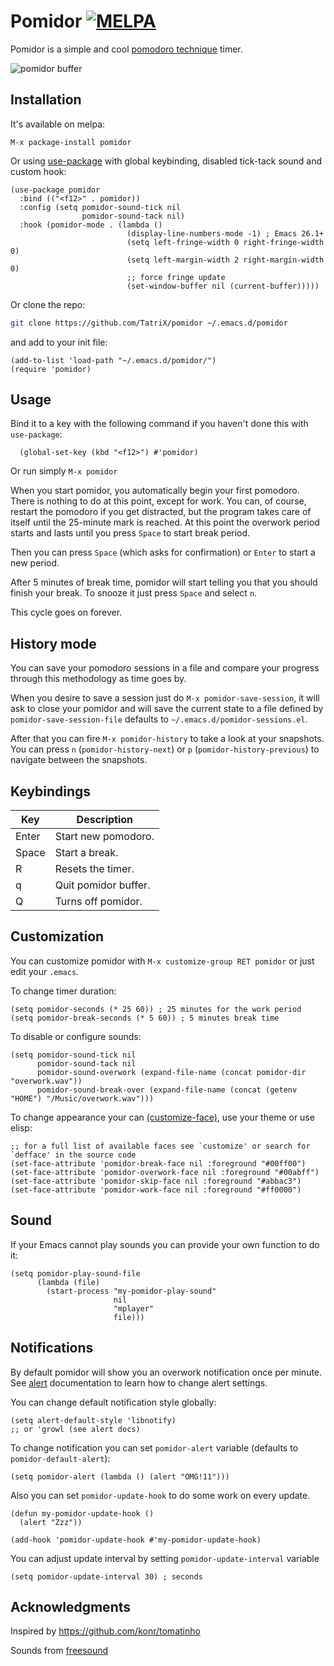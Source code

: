 # Pomidor [![MELPA](https://melpa.org/packages/pomidor-badge.svg)](https://melpa.org/#/pomidor)

Pomidor is a simple and cool [pomodoro technique](http://www.pomodorotechnique.com/) timer.

![*pomidor* buffer](https://i.imgur.com/33A938J.png)

## Installation

It's available on melpa:
```
M-x package-install pomidor
```

Or using [use-package](https://github.com/jwiegley/use-package) with global keybinding, disabled tick-tack sound and custom hook:
```elisp
(use-package pomidor
  :bind (("<f12>" . pomidor))
  :config (setq pomidor-sound-tick nil
                pomidor-sound-tack nil)
  :hook (pomidor-mode . (lambda ()
                          (display-line-numbers-mode -1) ; Emacs 26.1+
                          (setq left-fringe-width 0 right-fringe-width 0)
                          (setq left-margin-width 2 right-margin-width 0)
                          ;; force fringe update
                          (set-window-buffer nil (current-buffer)))))
```

Or clone the repo:
```sh
git clone https://github.com/TatriX/pomidor ~/.emacs.d/pomidor
```
and add to your init file:
```elisp
(add-to-list 'load-path "~/.emacs.d/pomidor/")
(require 'pomidor)

```

## Usage

Bind it to a key with the following command if you haven't done this with `use-package`:

```elisp
  (global-set-key (kbd "<f12>") #'pomidor)
```
Or run simply `M-x pomidor`

When you start pomidor, you automatically begin your first
pomodoro. There is nothing to do at this point, except for work. You
can, of course, restart the pomodoro if you get distracted, but the
program takes care of itself until the 25-minute mark is reached. At
this point the overwork period starts and lasts until you press
`Space` to start break period.

Then you can press `Space` (which asks for confirmation) or `Enter` to start a new period.

After 5 minutes of break time, pomidor will start telling you that you
should finish your break. To snooze it just press `Space` and select
`n`.

This cycle goes on forever.

## History mode

You can save your pomodoro sessions in a file and compare your
progress through this methodology as time goes by.

When you desire to save a session just do `M-x pomidor-save-session`,
it will ask to close your pomidor and will save the current state to a
file defined by `pomidor-save-session-file` defaults to
`~/.emacs.d/pomidor-sessions.el`.

After that you can fire `M-x pomidor-history` to take a look at your
snapshots. You can press `n` (`pomidor-history-next`) or `p`
(`pomidor-history-previous`) to navigate between the snapshots.

## Keybindings

| Key   | Description          |
|-------|----------------------|
| Enter | Start new pomodoro.  |
| Space | Start a break.       |
| R     | Resets the timer.    |
| q     | Quit pomidor buffer. |
| Q     | Turns off pomidor.   |

## Customization

You can customize pomidor with `M-x customize-group RET pomidor` or just edit your `.emacs`.

To change timer duration:
```elisp
(setq pomidor-seconds (* 25 60)) ; 25 minutes for the work period
(setq pomidor-break-seconds (* 5 60)) ; 5 minutes break time

```

To disable or configure sounds:
```elisp
(setq pomidor-sound-tick nil
      pomidor-sound-tack nil
      pomidor-sound-overwork (expand-file-name (concat pomidor-dir "overwork.wav"))
	  pomidor-sound-break-over (expand-file-name (concat (getenv "HOME") "/Music/overwork.wav")))
```

To change appearance your can [(customize-face)](https://www.gnu.org/software/emacs/manual/html_node/emacs/Face-Customization.html), use your theme or use elisp:
```elisp
;; for a full list of available faces see `customize' or search for `defface' in the source code
(set-face-attribute 'pomidor-break-face nil :foreground "#00ff00")
(set-face-attribute 'pomidor-overwork-face nil :foreground "#00abff")
(set-face-attribute 'pomidor-skip-face nil :foreground "#abbac3")
(set-face-attribute 'pomidor-work-face nil :foreground "#ff0000")
```

## Sound
If your Emacs cannot play sounds you can provide your own function to do it:
```elisp
(setq pomidor-play-sound-file
      (lambda (file)
        (start-process "my-pomidor-play-sound"
                       nil
                       "mplayer"
                       file)))
```

## Notifications
By default pomidor will show you an overwork notification once per minute.
See [alert](https://github.com/jwiegley/alert/) documentation to learn how to change alert settings.

You can change default notification style globally:
```elisp
(setq alert-default-style 'libnotify)
;; or 'growl (see alert docs)
```

To change notification you can set `pomidor-alert` variable (defaults to `pomidor-default-alert`):
```elisp
(setq pomidor-alert (lambda () (alert "OMG!11")))
```

Also you can set `pomidor-update-hook` to do some work on every update.
```elisp
(defun my-pomidor-update-hook ()
  (alert "Zzz"))

(add-hook 'pomidor-update-hook #'my-pomidor-update-hook)
```

You can adjust update interval by setting `pomidor-update-interval` variable
```elisp
(setq pomidor-update-interval 30) ; seconds
```

## Acknowledgments
Inspired by https://github.com/konr/tomatinho

Sounds from [freesound](http://www.freesound.org/people/InspectorJ/sounds/343130/)
